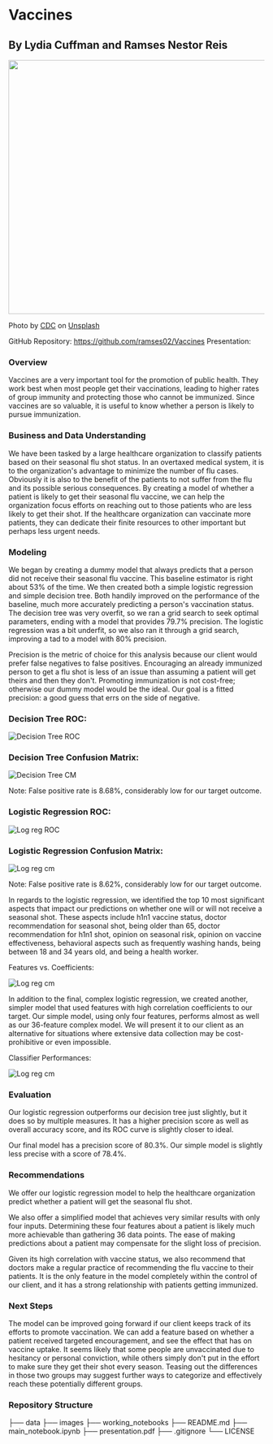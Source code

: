 # Vaccines
## By Lydia Cuffman and Ramses Nestor Reis

<p align="center">
  <img width="800" height="500" src="images/CDC_unsplash.jpg">
</p>
Photo by <a href="https://unsplash.com/@cdc?utm_source=unsplash&utm_medium=referral&utm_content=creditCopyText">CDC</a> on <a href="https://unsplash.com/photos/GZkhG_EvWfY?utm_source=unsplash&utm_medium=referral&utm_content=creditCopyText">Unsplash</a>
 
GitHub Repository: https://github.com/ramses02/Vaccines
Presentation: 

### Overview 
Vaccines are a very important tool for the promotion of public health. They work best when most people get their vaccinations, leading to higher rates of group immunity and protecting those who cannot be immunized. Since vaccines are so valuable, it is useful to know whether a person is likely to pursue immunization.

### Business and Data Understanding
We have been tasked by a large healthcare organization to classify patients based on their seasonal flu shot status. In an overtaxed medical system, it is to the organization's advantage to minimize the number of flu cases. Obviously it is also to the benefit of the patients to not suffer from the flu and its possible serious consequences. By creating a model of whether a patient is likely to get their seasonal flu vaccine, we can help the organization focus efforts on reaching out to those patients who are less likely to get their shot. If the healthcare organization can vaccinate more patients, they can dedicate their finite resources to other important but perhaps less urgent needs.

### Modeling
We began by creating a dummy model that always predicts that a person did not receive their seasonal flu vaccine. This baseline estimator is right about 53% of the time.
We then created both a simple logistic regression and simple decision tree. Both handily improved on the performance of the baseline, much more accurately predicting a person's vaccination status. The decision tree was very overfit, so we ran a grid search to seek optimal parameters, ending with a model that provides 79.7% precision. The logistic regression was a bit underfit, so we also ran it through a grid search, improving a tad to a model with 80% precision.

Precision is the metric of choice for this analysis because our client would prefer false negatives to false positives. Encouraging an already immunized person to get a flu shot is less of an issue than assuming a patient will get theirs and then they don't. Promoting immunization is not cost-free; otherwise our dummy model would be the ideal. Our goal is a fitted precision: a good guess that errs on the side of negative.



### Decision Tree ROC:

![Decision Tree ROC](images/ROCtree.png)

### Decision Tree Confusion Matrix:

![Decision Tree CM](images/conftree.png)

Note: False positive rate is 8.68%, considerably low for our target outcome.

### Logistic Regression ROC:

![Log reg ROC](images/final_log_AUC.png)

### Logistic Regression Confusion Matrix:

![Log reg cm](images/confreg.png)

Note: False positive rate is 8.62%, considerably low for our target outcome.

In regards to the logistic regression, we identified the top 10 most significant aspects that impact our predictions on whether one will or will not receive a seasonal shot. These aspects include h1n1 vaccine status, doctor recommendation for seasonal shot, being older than 65, doctor recommendation for h1n1 shot, opinion on seasonal risk, opinion on vaccine effectiveness, behavioral aspects such as frequently washing hands, being between 18 and 34 years old, and being a health worker.

Features vs. Coefficients:

![Log reg cm](images/features.png)

In addition to the final, complex logistic regression, we created another, simpler model that used features with high correlation coefficients to our target. Our simple model, using only four features, performs almost as well as our 36-feature complex model. We will present it to our client as an alternative for situations where extensive data collection may be cost-prohibitive or even impossible.

Classifier Performances:

![Log reg cm](images/classifier.png)

### Evaluation
Our logistic regression outperforms our decision tree just slightly, but it does so by multiple measures. It has a higher precision score as well as overall accuracy score, and its ROC curve is slightly closer to ideal.

Our final model has a precision score of 80.3%. Our simple model is slightly less precise with a score of 78.4%.

### Recommendations
We offer our logistic regression model to help the healthcare organization predict whether a patient will get the seasonal flu shot.

We also offer a simplified model that achieves very similar results with only four inputs. Determining these four features about a patient is likely much more achievable than gathering 36 data points. The ease of making predictions about a patient may compensate for the slight loss of precision.

Given its high correlation with vaccine status, we also recommend that doctors make a regular practice of recommending the flu vaccine to their patients. It is the only feature in the model completely within the control of our client, and it has a strong relationship with patients getting immunized.

### Next Steps
The model can be improved going forward if our client keeps track of its efforts to promote vaccination. We can add a feature based on whether a patient received targeted encouragement, and see the effect that has on vaccine uptake. It seems likely that some people are unvaccinated due to hesitancy or personal conviction, while others simply don't put in the effort to make sure they get their shot every season. Teasing out the differences in those two groups may suggest further ways to categorize and effectively reach these potentially different groups.

### Repository Structure
├── data
├── images
├── working_notebooks
├── README.md
├── main_notebook.ipynb
├── presentation.pdf
├── .gitignore
└── LICENSE
